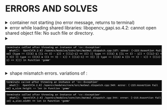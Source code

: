 # ERRORS AND SOLVES

<details>
<summary>container not starting (no error message, returns to terminal)</summary>**SOLVE** : docker desktop is probably swithced off, switch it on
<br> 
</details>


<details><summary>error while loading shared libraries: libopencv_gapi.so.4.2: cannot open shared object file: No such file or directory.</summary>
**SOLVE** : although no indication, installing boost solves the problem (dependency issue): apt-get install -y scons libboost-all-dev  </details>

<details><summary>

![Alt text](./images/image.png)
  
  </summary>

 the huge assert  expression evaluates to : <code>( type == 5 || type == 6 || type == 13 || type == 14 ).</code>

 all the <code>&</code>s and <code>>></code>'s and are <a href="https://www.geeksforgeeks.org/bitwise-operators-in-c-cpp/"> bitwise operations.</a>

 reffering back to <a href="https://gist.github.com/yangcha/38f2fa630e223a8546f9b48ebbb3e61a"> cv::Mat types </a> , and mapping the values 5, 6, 13, 14, we can see the types which are supported for the operation that gave the error. : i.e.

 | | C1 | C2 | C3 | C4
|---|---|---|---|---|
|CV_8U|	0|	8|	16|	24
|CV_8S|	1|	9|	17|	25
|CV_16U| 2|	10|	18|	26
|CV_16S| 3|	11|	19|	27
|CV_32S| 4|	12|	20|	28
|CV_32F| 5|	13|	21|	29
|CV_64F| 6|	14|	22|	30

according to the table, the operations are supported only for 1 channel and 2 channel operations for Floats, since matrices are 3 channels, we cant do a lot of such operations for image matrices directly, We will have to do it channel wise.
</details>

<details><summary> shape mismatch errors. variations of : 

![Alt text](./images/image-1.png)
![Alt text](./images/image-2.png)
</summary>

The Definition of a Mat <code>Mat testmat = Mat(1, 5, CV_32FC1, Scalar(2));</code> is done as (rows, columns, type, value), but the <code>Mat.size()</code> function returns dims as [columns x rows], which causes a lot of confusion. check how the shape of the matrices look when they are multiplied, in the below image. 

Try all possible combinations if youre bugged out, i.e a.t x b, a x b.t , a x b , a.t x b.t , and similarly for b'' first and 'a' second 